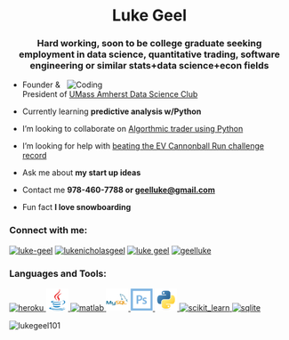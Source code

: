 <h1 align="center">Luke Geel</h1>
<h3 align="center">Hard working, soon to be college graduate seeking employment in data science, quantitative trading, software engineering or similar stats+data science+econ fields</h3>

<img align="right" alt="Coding" width="400" src="https://media.giphy.com/media/qgQUggAC3Pfv687qPC/giphy.gif">

- Founder & President of [UMass Amherst Data Science Club](https://umassdatascienceclub.com/)

- Currently learning **predictive analysis w/Python**

- I’m looking to collaborate on [Algorthmic trader using Python](https://umassdatascienceclub.com/current-projects/)

- I’m looking for help with [beating the EV Cannonball Run challenge record](https://www.roadandtrack.com/news/a38095522/ev-cannonball-record-tesla-model-s/)

- Ask me about **my start up ideas**

- Contact me **978-460-7788 or geelluke@gmail.com**

- Fun fact **I love snowboarding**

<h3 align="left">Connect with me:</h3>
<p align="left">
<a href="https://linkedin.com/in/luke-geel" target="blank"><img align="center" src="https://raw.githubusercontent.com/rahuldkjain/github-profile-readme-generator/master/src/images/icons/Social/linked-in-alt.svg" alt="luke-geel" height="30" width="40" /></a>
<a href="https://kaggle.com/lukenicholasgeel" target="blank"><img align="center" src="https://raw.githubusercontent.com/rahuldkjain/github-profile-readme-generator/master/src/images/icons/Social/kaggle.svg" alt="lukenicholasgeel" height="30" width="40" /></a>
<a href="https://fb.com/luke geel" target="blank"><img align="center" src="https://raw.githubusercontent.com/rahuldkjain/github-profile-readme-generator/master/src/images/icons/Social/facebook.svg" alt="luke geel" height="30" width="40" /></a>
<a href="https://instagram.com/geelluke" target="blank"><img align="center" src="https://raw.githubusercontent.com/rahuldkjain/github-profile-readme-generator/master/src/images/icons/Social/instagram.svg" alt="geelluke" height="30" width="40" /></a>
</p>

<h3 align="left">Languages and Tools:</h3>
<p align="left"> <a href="https://heroku.com" target="_blank" rel="noreferrer"> <img src="https://www.vectorlogo.zone/logos/heroku/heroku-icon.svg" alt="heroku" width="40" height="40"/> </a> <a href="https://www.java.com" target="_blank" rel="noreferrer"> <img src="https://raw.githubusercontent.com/devicons/devicon/master/icons/java/java-original.svg" alt="java" width="40" height="40"/> </a> <a href="https://www.mathworks.com/" target="_blank" rel="noreferrer"> <img src="https://upload.wikimedia.org/wikipedia/commons/2/21/Matlab_Logo.png" alt="matlab" width="40" height="40"/> </a> <a href="https://www.mysql.com/" target="_blank" rel="noreferrer"> <img src="https://raw.githubusercontent.com/devicons/devicon/master/icons/mysql/mysql-original-wordmark.svg" alt="mysql" width="40" height="40"/> </a> <a href="https://www.photoshop.com/en" target="_blank" rel="noreferrer"> <img src="https://raw.githubusercontent.com/devicons/devicon/master/icons/photoshop/photoshop-line.svg" alt="photoshop" width="40" height="40"/> </a> <a href="https://www.python.org" target="_blank" rel="noreferrer"> <img src="https://raw.githubusercontent.com/devicons/devicon/master/icons/python/python-original.svg" alt="python" width="40" height="40"/> </a> <a href="https://scikit-learn.org/" target="_blank" rel="noreferrer"> <img src="https://upload.wikimedia.org/wikipedia/commons/0/05/Scikit_learn_logo_small.svg" alt="scikit_learn" width="40" height="40"/> </a> <a href="https://www.sqlite.org/" target="_blank" rel="noreferrer"> <img src="https://www.vectorlogo.zone/logos/sqlite/sqlite-icon.svg" alt="sqlite" width="40" height="40"/> </a> </p>

<p><img align="center" src="https://github-readme-stats.vercel.app/api/top-langs?username=lukegeel101&show_icons=true&locale=en&layout=compact" alt="lukegeel101" /></p>
